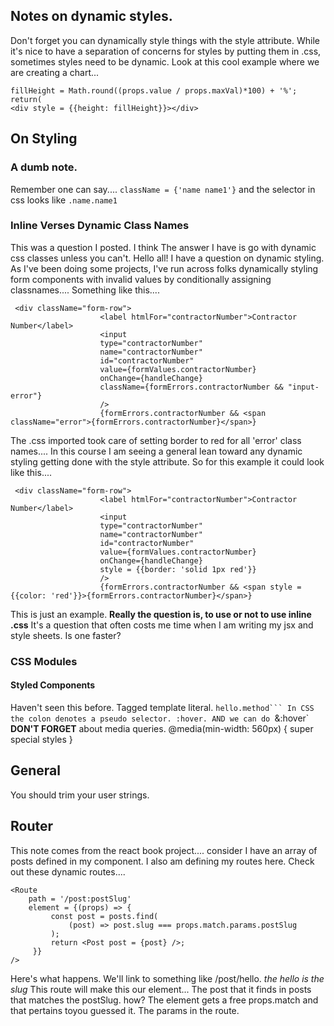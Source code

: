 ## Notes on dynamic styles.
Don't forget you can dynamically style things with the style attribute. While it's nice to have a separation of concerns for styles by putting them in .css, sometimes styles need to be dynamic. Look at this cool example where we are creating a chart...
```
fillHeight = Math.round((props.value / props.maxVal)*100) + '%';
return(
<div style = {{height: fillHeight}}></div>
```
## On Styling
### A dumb note.
Remember one can say.... `className = {'name name1'}` and the selector in css looks like `.name.name1`
### Inline Verses Dynamic Class Names
This was a question I posted. I think The answer I have is go with dynamic css classes unless you can't.
Hello all! I have a question on dynamic styling. As I've been doing some projects, I've run across folks dynamically styling form components with invalid values by conditionally assigning classnames.... Something like this....
```
 <div className="form-row">
                    <label htmlFor="contractorNumber">Contractor Number</label>
                    <input
                    type="contractorNumber"
                    name="contractorNumber"
                    id="contractorNumber"
                    value={formValues.contractorNumber}
                    onChange={handleChange}
                    className={formErrors.contractorNumber && "input-error"}
                    />
                    {formErrors.contractorNumber && <span className="error">{formErrors.contractorNumber}</span>}
```
The .css imported took care of setting border to red for all 'error' class names....
In this course I am seeing a general lean toward any dynamic styling getting done with the style attribute. So for this example it could look like this....
```
 <div className="form-row">
                    <label htmlFor="contractorNumber">Contractor Number</label>
                    <input
                    type="contractorNumber"
                    name="contractorNumber"
                    id="contractorNumber"
                    value={formValues.contractorNumber}
                    onChange={handleChange}
                    style = {{border: 'solid 1px red'}}
                    />
                    {formErrors.contractorNumber && <span style = {{color: 'red'}}>{formErrors.contractorNumber}</span>}
```
This is just an example. **Really the question is, to use or not to use inline .css** It's a question that often costs me time when I am writing my jsx and style sheets. Is one faster?
### CSS Modules
#### Styled Components
Haven't seen this before. Tagged template literal. `hello.method```
In CSS the colon denotes a pseudo selector. :hover. AND we can do `&:hover`
**DON'T FORGET** about media queries. @media(min-width: 560px) { super special styles }
## General
You should trim your user strings.
## Router 
This note comes from the react book project.... consider I have an array of posts defined in my component. I also am defining my routes here. 
Check out these dynamic routes....
```
<Route
    path = '/post:postSlug'
    element = {(props) => {
         const post = posts.find(
             (post) => post.slug === props.match.params.postSlug
         );
         return <Post post = {post} />;
     }}
/>
```
Here's what happens. We'll link to something like /post/hello. _the hello is the slug_
This route will make this our element... The post that it finds in posts that matches the postSlug. how? The element gets a free props.match and that pertains toyou guessed it. The params in the route.  
